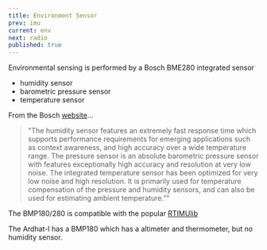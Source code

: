 ```yaml
---
title: Environment Sensor
prev: imu
current: env
next: radio
published: true
---
```



Environmental sensing is performed by a Bosch BME280 integrated sensor

* humidity sensor
* barometric pressure sensor
* temperature sensor
  

From the Bosch [website](http://www.bosch-sensortec.com/de/homepage/products_3/environmental_sensors_1/bme280/bme280_1)...

> "The humidity sensor features an extremely fast response time which supports performance requirements for emerging applications such as context awareness, and high accuracy over a wide temperature range. The pressure sensor is an absolute barometric pressure sensor with features exceptionally high accuracy and resolution at very low noise. The integrated temperature sensor has been optimized for very low noise and high resolution. It is primarily used for temperature compensation of the pressure and humidity sensors, and can also be used for estimating ambient temperature.""

 The BMP180/280 is compatible with the popular [RTIMUlib](https://github.com/richards-tech/RTIMULib-Arduino)
 
 The Ardhat-I has a BMP180 which has a altimeter and thermometer, but no humidity sensor.
